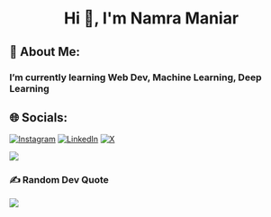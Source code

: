 <h1 align="center">Hi 👋, I'm Namra Maniar</h1>

<h2>💫 About Me:</h2>

<h3>I’m currently learning Web Dev, Machine Learning, Deep Learning</h3>

## 🌐 Socials:

[![Instagram](https://img.shields.io/badge/Instagram-%23E4405F.svg?logo=Instagram&logoColor=white)](https://instagram.com/namra.4122) [![LinkedIn](https://img.shields.io/badge/LinkedIn-%230077B5.svg?logo=linkedin&logoColor=white)](https://linkedin.com/in/namra-maniar) [![X](https://img.shields.io/badge/X-black.svg?logo=X&logoColor=white)](https://x.com/ManiarNamra)

[![](https://visitcount.itsvg.in/api?id=namra4122&icon=4&color=1)](https://visitcount.itsvg.in)

### ✍️ Random Dev Quote

![](https://quotes-github-readme.vercel.app/api?type=horizontal&theme=merko)
